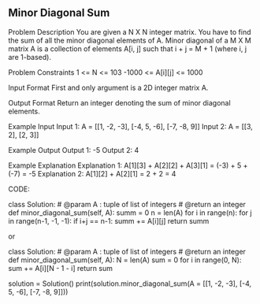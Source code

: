 ## Minor Diagonal Sum

Problem Description
You are given a N X N integer matrix. You have to find the sum of all the minor diagonal elements of A.
Minor diagonal of a M X M matrix A is a collection of elements A[i, j] such that i + j = M + 1 (where i, j are 1-based).

Problem Constraints
1 <= N <= 103
-1000 <= A[i][j] <= 1000

Input Format
First and only argument is a 2D integer matrix A.

Output Format
Return an integer denoting the sum of minor diagonal elements.

Example Input
Input 1:
 A = [[1, -2, -3],
      [-4, 5, -6],
      [-7, -8, 9]]
Input 2:
 A = [[3, 2],
      [2, 3]]

Example Output
Output 1:
 -5 
Output 2:
 4 

Example Explanation
Explanation 1:
 A[1][3] + A[2][2] + A[3][1] = (-3) + 5 + (-7) = -5
Explanation 2:
 A[1][2] + A[2][1] = 2 + 2 = 4

CODE:

class Solution:
    # @param A : tuple of list of integers
    # @return an integer
    def minor_diagonal_sum(self, A):
        summ = 0
        n = len(A)
        for i in range(n):
            for j in range(n-1, -1, -1):
                if i+j == n-1:
                    summ += A[i][j]
        return summ

or

class Solution:
    # @param A : tuple of list of integers
    # @return an integer
    def minor_diagonal_sum(self, A):
        N = len(A)
        sum = 0
        for i in range(0, N):
            sum += A[i][N - 1 - i]
        return sum
     

solution = Solution()
print(solution.minor_diagonal_sum(A = [[1, -2, -3],
                                       [-4, 5, -6],
                                       [-7, -8, 9]]))
